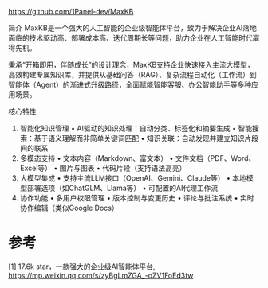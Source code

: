 https://github.com/1Panel-dev/MaxKB

简介
MaxKB是一个强大的人工智能的企业级智能体平台，致力于解决企业AI落地面临的技术驱动高、部署成本高、迭代周期长等问题，助力企业在人工智能时代赢得先机。

秉承“开箱即用，伴随成长”的设计理念，MaxKB支持企业快速接入主流大模型，高效构建专属知识库，并提供从基础问答（RAG）、复杂流程自动化（工作流）到智能体（Agent）的渐进式升级路径，全面赋能智能客服、办公智能助手等多种应用场景。

核心特性
1. 智能化知识管理
• AI驱动的知识处理：自动分类、标签化和摘要生成
• 智能搜索：基于语义理解而非简单关键词匹配
• 知识关联：自动发现并建立知识片段间的联系
2. 多模态支持
• 文本内容（Markdown、富文本）
• 文件文档（PDF、Word、Excel等）
• 图片与图表
• 代码片段（支持语法高亮）
3. 大模型集成
• 支持主流LLM接口（OpenAI、Gemini、Claude等）
• 本地模型部署选项（如ChatGLM、Llama等）
• 可配置的AI代理工作流
4. 协作功能
• 多用户权限管理
• 版本控制与变更历史
• 评论与批注系统
• 实时协作编辑（类似Google Docs）

# 参考

[1] 17.6k star，一款强大的企业级AI智能体平台, https://mp.weixin.qq.com/s/zyBgLmZGA_-oZV1FoEd3tw